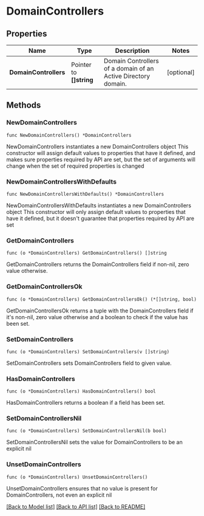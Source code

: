 # DomainControllers

## Properties

Name | Type | Description | Notes
------------ | ------------- | ------------- | -------------
**DomainControllers** | Pointer to **[]string** | Domain Controllers of a domain of an Active Directory domain. | [optional] 

## Methods

### NewDomainControllers

`func NewDomainControllers() *DomainControllers`

NewDomainControllers instantiates a new DomainControllers object
This constructor will assign default values to properties that have it defined,
and makes sure properties required by API are set, but the set of arguments
will change when the set of required properties is changed

### NewDomainControllersWithDefaults

`func NewDomainControllersWithDefaults() *DomainControllers`

NewDomainControllersWithDefaults instantiates a new DomainControllers object
This constructor will only assign default values to properties that have it defined,
but it doesn't guarantee that properties required by API are set

### GetDomainControllers

`func (o *DomainControllers) GetDomainControllers() []string`

GetDomainControllers returns the DomainControllers field if non-nil, zero value otherwise.

### GetDomainControllersOk

`func (o *DomainControllers) GetDomainControllersOk() (*[]string, bool)`

GetDomainControllersOk returns a tuple with the DomainControllers field if it's non-nil, zero value otherwise
and a boolean to check if the value has been set.

### SetDomainControllers

`func (o *DomainControllers) SetDomainControllers(v []string)`

SetDomainControllers sets DomainControllers field to given value.

### HasDomainControllers

`func (o *DomainControllers) HasDomainControllers() bool`

HasDomainControllers returns a boolean if a field has been set.

### SetDomainControllersNil

`func (o *DomainControllers) SetDomainControllersNil(b bool)`

 SetDomainControllersNil sets the value for DomainControllers to be an explicit nil

### UnsetDomainControllers
`func (o *DomainControllers) UnsetDomainControllers()`

UnsetDomainControllers ensures that no value is present for DomainControllers, not even an explicit nil

[[Back to Model list]](../README.md#documentation-for-models) [[Back to API list]](../README.md#documentation-for-api-endpoints) [[Back to README]](../README.md)


